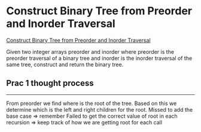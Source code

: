# Construct Binary Tree from Preorder and Inorder Traversal

[Construct Binary Tree from Preorder and Inorder Traversal](https://leetcode.com/problems/construct-binary-tree-from-preorder-and-inorder-traversal/description/)

Given two integer arrays preorder and inorder where preorder is the preorder traversal of a binary tree and inorder is the inorder traversal of the same tree, construct and return the binary tree.

## Prac 1 thought process

---

From preorder we find where is the root of the tree. Based on this we determine which is the left and right children for the root.
Missed to add the base case => remember
Failed to get the correct value of root in each recursion => keep track of how we are getting root for each call
